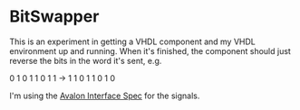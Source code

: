 # BitSwapper
 
This is an experiment in getting a VHDL component and my VHDL environment up and running.  When it's finished, the component should just reverse the bits in the word it's sent, e.g.

0 1 0 1 1 0 1 1   ->   1 1 0 1 1 0 1 0

I'm using the [Avalon Interface Spec](https://www.intel.com/content/dam/www/programmable/us/en/pdfs/literature/manual/mnl_avalon_spec.pdf) for the signals.
